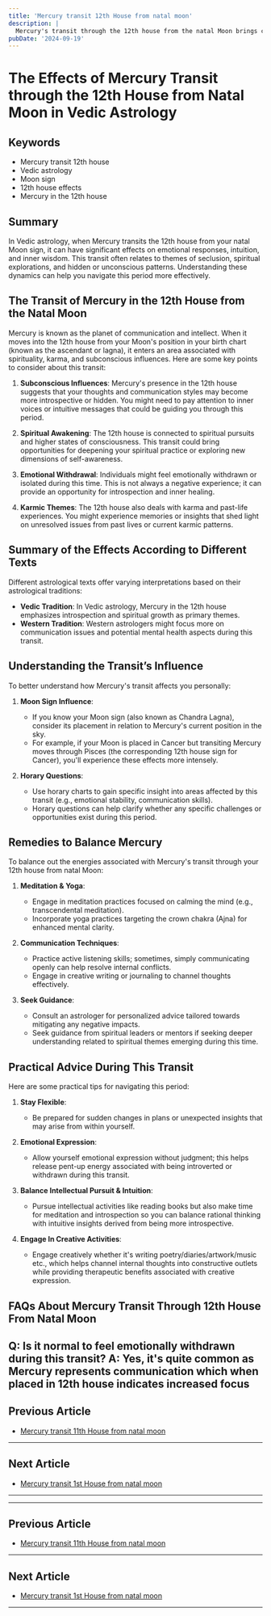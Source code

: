 ```yaml
---
title: 'Mercury transit 12th House from natal moon'
description: |
  Mercury's transit through the 12th house from the natal Moon brings challenges such as financial losses, health issues, and conflicts. The individual may experience mental distress, increased expenses, and difficulties in relationships, leading to a period of caution and careful planning.
pubDate: '2024-09-19'
---
```


# The Effects of Mercury Transit through the 12th House from Natal Moon in Vedic Astrology

## Keywords
- Mercury transit 12th house
- Vedic astrology
- Moon sign
- 12th house effects
- Mercury in the 12th house

## Summary
In Vedic astrology, when Mercury transits the 12th house from your natal Moon sign, it can have significant effects on emotional responses, intuition, and inner wisdom. This transit often relates to themes of seclusion, spiritual explorations, and hidden or unconscious patterns. Understanding these dynamics can help you navigate this period more effectively.

## The Transit of Mercury in the 12th House from the Natal Moon

Mercury is known as the planet of communication and intellect. When it moves into the 12th house from your Moon's position in your birth chart (known as the ascendant or lagna), it enters an area associated with spirituality, karma, and subconscious influences. Here are some key points to consider about this transit:

1. **Subconscious Influences**: Mercury's presence in the 12th house suggests that your thoughts and communication styles may become more introspective or hidden. You might need to pay attention to inner voices or intuitive messages that could be guiding you through this period.

2. **Spiritual Awakening**: The 12th house is connected to spiritual pursuits and higher states of consciousness. This transit could bring opportunities for deepening your spiritual practice or exploring new dimensions of self-awareness.

3. **Emotional Withdrawal**: Individuals might feel emotionally withdrawn or isolated during this time. This is not always a negative experience; it can provide an opportunity for introspection and inner healing.

4. **Karmic Themes**: The 12th house also deals with karma and past-life experiences. You might experience memories or insights that shed light on unresolved issues from past lives or current karmic patterns.

## Summary of the Effects According to Different Texts

Different astrological texts offer varying interpretations based on their astrological traditions:

- **Vedic Tradition**: In Vedic astrology, Mercury in the 12th house emphasizes introspection and spiritual growth as primary themes.
- **Western Tradition**: Western astrologers might focus more on communication issues and potential mental health aspects during this transit.

## Understanding the Transit’s Influence

To better understand how Mercury's transit affects you personally:

1. **Moon Sign Influence**:
   - If you know your Moon sign (also known as Chandra Lagna), consider its placement in relation to Mercury's current position in the sky.
   - For example, if your Moon is placed in Cancer but transiting Mercury moves through Pisces (the corresponding 12th house sign for Cancer), you'll experience these effects more intensely.

2. **Horary Questions**:
   - Use horary charts to gain specific insight into areas affected by this transit (e.g., emotional stability, communication skills).
   - Horary questions can help clarify whether any specific challenges or opportunities exist during this period.

## Remedies to Balance Mercury

To balance out the energies associated with Mercury's transit through your 12th house from natal Moon:

1. **Meditation & Yoga**:
   - Engage in meditation practices focused on calming the mind (e.g., transcendental meditation).
   - Incorporate yoga practices targeting the crown chakra (Ajna) for enhanced mental clarity.

2. **Communication Techniques**:
   - Practice active listening skills; sometimes, simply communicating openly can help resolve internal conflicts.
   - Engage in creative writing or journaling to channel thoughts effectively.

3. **Seek Guidance**:
   - Consult an astrologer for personalized advice tailored towards mitigating any negative impacts.
   - Seek guidance from spiritual leaders or mentors if seeking deeper understanding related to spiritual themes emerging during this time.

## Practical Advice During This Transit

Here are some practical tips for navigating this period:

1. **Stay Flexible**:
   - Be prepared for sudden changes in plans or unexpected insights that may arise from within yourself.
   
2. **Emotional Expression**:
   - Allow yourself emotional expression without judgment; this helps release pent-up energy associated with being introverted or withdrawn during this transit.

3. **Balance Intellectual Pursuit & Intuition**:
   - Pursue intellectual activities like reading books but also make time for meditation and introspection so you can balance rational thinking with intuitive insights derived from being more introspective.

4. **Engage In Creative Activities**:
   - Engage creatively whether it's writing poetry/diaries/artwork/music etc., which helps channel internal thoughts into constructive outlets while providing therapeutic benefits associated with creative expression.


## FAQs About Mercury Transit Through 12th House From Natal Moon

**Q: Is it normal to feel emotionally withdrawn during this transit?**
A: Yes, it's quite common as Mercury represents communication which when placed in 12th house indicates increased focus
---

## Previous Article
- [Mercury transit 11th House from natal moon](200411_Mercury_transit_11th_House_from_natal_moon.md)

---

## Next Article
- [Mercury transit 1st House from natal moon](200401_Mercury_transit_1st_House_from_natal_moon.md)

---
---

## Previous Article
- [Mercury transit 11th House from natal moon](200411_Mercury_transit_11th_House_from_natal_moon.md)

---

## Next Article
- [Mercury transit 1st House from natal moon](200401_Mercury_transit_1st_House_from_natal_moon.md)

---
